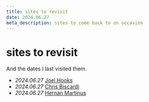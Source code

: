 ```yaml
---
title: sites to revisit
date: 2024.06.27
meta_description: sites to come back to on occasion
---
```


# sites to revisit

And the dates I last visited them.

- *2024.06.27* [Joel Hooks](https://joelhooks.com/)
- *2024.06.27* [Chris Biscardi](https://www.christopherbiscardi.com/garden)
- *2024.06.27* [Hernan Martinus](https://herman.bearblog.dev/)